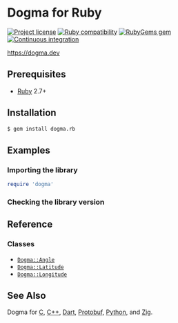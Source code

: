 # Dogma for Ruby

[![Project license](https://img.shields.io/badge/license-Public%20Domain-blue.svg)](https://unlicense.org)
[![Ruby compatibility](https://img.shields.io/badge/ruby-2.7%2B-blue)](https://rubygems.org/gems/dogma.rb)
[![RubyGems gem](https://img.shields.io/gem/v/dogma.rb.svg)](https://rubygems.org/gems/dogma.rb)
[![Continuous integration](https://github.com/dogmatists/dogma.rb/workflows/Continuous%20integration/badge.svg)](https://github.com/dogmatists/dogma.rb/actions?query=workflow%3A%22Continuous+integration%22)

<https://dogma.dev>

## Prerequisites

- [Ruby](https://www.ruby-lang.org/en/) 2.7+

## Installation

```bash
$ gem install dogma.rb
```

## Examples

### Importing the library

```ruby
require 'dogma'
```

### Checking the library version

## Reference

### Classes

- [`Dogma::Angle`](https://dogma.dev/Angle/)
- [`Dogma::Latitude`](https://dogma.dev/Latitude/)
- [`Dogma::Longitude`](https://dogma.dev/Longitude/)

## See Also

Dogma for [C][], [C++][], [Dart][], [Protobuf][], [Python][], and [Zig][].

[C]:        https://github.com/dogmatists/dogma.c
[C++]:      https://github.com/dogmatists/dogma.cpp
[Dart]:     https://github.com/dogmatists/dogma.dart
[Protobuf]: https://github.com/dogmatists/dogma.pb
[Python]:   https://github.com/dogmatists/dogma.py
[Ruby]:     https://github.com/dogmatists/dogma.rb
[Zig]:      https://github.com/dogmatists/dogma.zig
